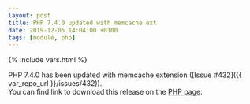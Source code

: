 ```yaml
---
layout: post
title: PHP 7.4.0 updated with memcache ext
date: 2019-12-05 14:04:00 +0100
tags: [module, php]
---
```

{% include vars.html %}

PHP 7.4.0 has been updated with memcache extension ([Issue #432]({{ var_repo_url }}/issues/432)).<br />
You can find link to download this release on the [PHP page](/modules/php).